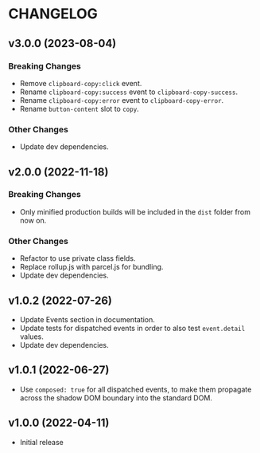 # CHANGELOG

## v3.0.0 (2023-08-04)

### Breaking Changes

- Remove `clipboard-copy:click` event.
- Rename `clipboard-copy:success` event to `clipboard-copy-success`.
- Rename `clipboard-copy:error` event to `clipboard-copy-error`.
- Rename `button-content` slot to `copy`.

### Other Changes

- Update dev dependencies.

## v2.0.0 (2022-11-18)

### Breaking Changes

- Only minified production builds will be included in the `dist` folder from now on.

### Other Changes

- Refactor to use private class fields.
- Replace rollup.js with parcel.js for bundling.
- Update dev dependencies.

## v1.0.2 (2022-07-26)

- Update Events section in documentation.
- Update tests for dispatched events in order to also test `event.detail` values.
- Update dev dependencies.

## v1.0.1 (2022-06-27)

- Use `composed: true` for all dispatched events, to make them propagate across the shadow DOM boundary into the standard DOM.

## v1.0.0 (2022-04-11)

- Initial release
